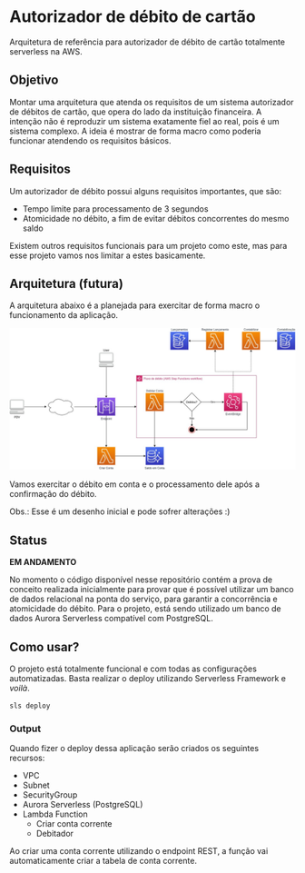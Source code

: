 # Autorizador de débito de cartão

Arquitetura de referência para autorizador de débito de cartão totalmente serverless na AWS.

## Objetivo

Montar uma arquitetura que atenda os requisitos de um sistema autorizador de débitos de cartão, que opera do lado da instituição financeira.
A intenção não é reproduzir um sistema exatamente fiel ao real, pois é um sistema complexo. A ideia é mostrar de forma macro como poderia funcionar atendendo os requisitos básicos.

## Requisitos

Um autorizador de débito possui alguns requisitos importantes, que são:
* Tempo limite para processamento de 3 segundos
* Atomicidade no débito, a fim de evitar débitos concorrentes do mesmo saldo

Existem outros requisitos funcionais para um projeto como este, mas para esse projeto vamos nos limitar a estes basicamente.

## Arquitetura (futura)

A arquitetura abaixo é a planejada para exercitar de forma macro o funcionamento da aplicação.

![](imagens/AutorizadorDebitoCartao.jpg)

Vamos exercitar o débito em conta e o processamento dele após a confirmação do débito.

Obs.: Esse é um desenho inicial e pode sofrer alterações :)

## Status

**EM ANDAMENTO**

No momento o código disponível nesse repositório contém a prova de conceito realizada inicialmente para provar que é possível utilizar um banco de dados relacional na ponta do serviço, para garantir a concorrência e atomicidade do débito.
Para o projeto, está sendo utilizado um banco de dados Aurora Serverless compatível com PostgreSQL.

## Como usar?

O projeto está totalmente funcional e com todas as configurações automatizadas.
Basta realizar o deploy utilizando Serverless Framework e *voilà*.

```
sls deploy
```

### Output

Quando fizer o deploy dessa aplicação serão criados os seguintes recursos:
* VPC
* Subnet
* SecurityGroup
* Aurora Serverless (PostgreSQL)
* Lambda Function
    * Criar conta corrente
    * Debitador
    
 Ao criar uma conta corrente utilizando o endpoint REST, a função vai automaticamente criar a tabela de conta corrente.